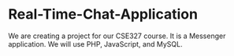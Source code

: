 # Real-Time-Chat-Application
We are creating a project for our CSE327 course. It is a Messenger application. We will use PHP, JavaScript, and MySQL.
